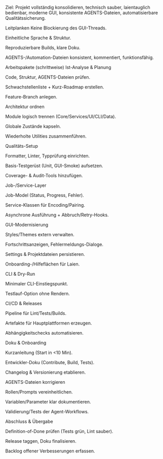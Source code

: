 Ziel:
Projekt vollständig konsolidieren, technisch sauber, laientauglich bedienbar, moderne GUI, konsistente AGENTS-Dateien, automatisierbare Qualitätssicherung.

Leitplanken
Keine Blockierung des GUI-Threads.

Einheitliche Sprache & Struktur.

Reproduzierbare Builds, klare Doku.

AGENTS-/Automation-Dateien konsistent, kommentiert, funktionsfähig.

Arbeitspakete (schrittweise)
Ist-Analyse & Planung

Code, Struktur, AGENTS-Dateien prüfen.

Schwachstellenliste + Kurz-Roadmap erstellen.

Feature-Branch anlegen.

Architektur ordnen

Module logisch trennen (Core/Services/UI/CLI/Data).

Globale Zustände kapseln.

Wiederholte Utilities zusammenführen.

Qualitäts-Setup

Formatter, Linter, Typprüfung einrichten.

Basis-Testgerüst (Unit, GUI-Smoke) aufsetzen.

Coverage- & Audit-Tools hinzufügen.

Job-/Service-Layer

Job-Model (Status, Progress, Fehler).

Service-Klassen für Encoding/Pairing.

Asynchrone Ausführung + Abbruch/Retry-Hooks.

GUI-Modernisierung

Styles/Themes extern verwalten.

Fortschrittsanzeigen, Fehlermeldungs-Dialoge.

Settings & Projektdateien persistieren.

Onboarding-/Hilfeflächen für Laien.

CLI & Dry-Run

Minimaler CLI-Einstiegspunkt.

Testlauf-Option ohne Rendern.

CI/CD & Releases

Pipeline für Lint/Tests/Builds.

Artefakte für Hauptplattformen erzeugen.

Abhängigkeitschecks automatisieren.

Doku & Onboarding

Kurzanleitung (Start in <10 Min).

Entwickler-Doku (Contribute, Build, Tests).

Changelog & Versionierung etablieren.

AGENTS-Dateien korrigieren

Rollen/Prompts vereinheitlichen.

Variablen/Parameter klar dokumentieren.

Validierung/Tests der Agent-Workflows.

Abschluss & Übergabe

Definition-of-Done prüfen (Tests grün, Lint sauber).

Release taggen, Doku finalisieren.

Backlog offener Verbesserungen erfassen.

